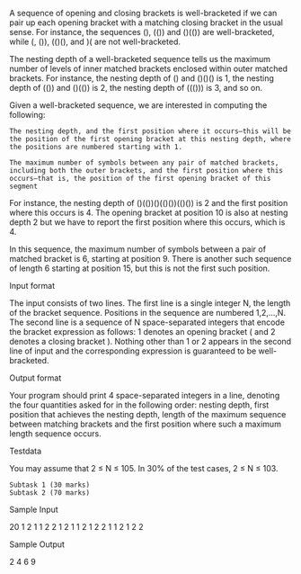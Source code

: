 A sequence of opening and closing brackets is well-bracketed if we can pair up each opening bracket with a matching closing bracket in the usual sense. For instance, the sequences (), (()) and ()(()) are well-bracketed, while (, ()), (()(), and )( are not well-bracketed.

The nesting depth of a well-bracketed sequence tells us the maximum number of levels of inner matched brackets enclosed within outer matched brackets. For instance, the nesting depth of () and ()()() is 1, the nesting depth of (()) and ()(()) is 2, the nesting depth of ((())) is 3, and so on.

Given a well-bracketed sequence, we are interested in computing the following:

    The nesting depth, and the first position where it occurs–this will be the position of the first opening bracket at this nesting depth, where the positions are numbered starting with 1.

    The maximum number of symbols between any pair of matched brackets, including both the outer brackets, and the first position where this occurs–that is, the position of the first opening bracket of this segment


For instance, the nesting depth of ()(())()(()())(()()) is 2 and the first position where this occurs is 4. The opening bracket at position 10 is also at nesting depth 2 but we have to report the first position where this occurs, which is 4.

In this sequence, the maximum number of symbols between a pair of matched bracket is 6, starting at position 9. There is another such sequence of length 6 starting at position 15, but this is not the first such position.

Input format

The input consists of two lines. The first line is a single integer N, the length of the bracket sequence. Positions in the sequence are numbered 1,2,…,N. The second line is a sequence of N space-separated integers that encode the bracket expression as follows: 1 denotes an opening bracket ( and 2 denotes a closing bracket ). Nothing other than 1 or 2 appears in the second line of input and the corresponding expression is guaranteed to be well-bracketed.

Output format

Your program should print 4 space-separated integers in a line, denoting the four quantities asked for in the following order: nesting depth, first position that achieves the nesting depth, length of the maximum sequence between matching brackets and the first position where such a maximum length sequence occurs.

Testdata

You may assume that 2 ≤ N ≤ 105. In 30% of the test cases, 2 ≤ N ≤ 103.

    Subtask 1 (30 marks)
    Subtask 2 (70 marks)


Sample Input

20
1 2 1 1 2 2 1 2 1 1 2 1 2 2 1 1 2 1 2 2


Sample Output

2 4 6 9
